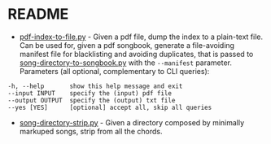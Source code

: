 # README

- [pdf-index-to-file.py](pdf-index-to-file.py) - Given a pdf file, dump the index to a plain-text file. Can be used for, given a pdf songbook, generate a file-avoiding manifest file for blacklisting and avoiding duplicates, that is passed to [song-directory-to-songbook.py](/README.md#contents-and-usage) with the `--manifest` parameter. Parameters (all optional, complementary to CLI queries):
```
-h, --help       show this help message and exit
--input INPUT    specify the (input) pdf file
--output OUTPUT  specify the (output) txt file
--yes [YES]      [optional] accept all, skip all queries
```

- [song-directory-strip.py](song-directory-strip.py) - Given a directory composed by minimally markuped songs, strip from all the chords.
